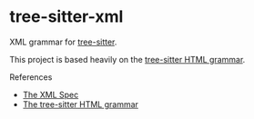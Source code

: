 tree-sitter-xml
================

XML grammar for [tree-sitter][].

This project is based heavily on the [tree-sitter HTML grammar](https://github.com/tree-sitter/tree-sitter-html).

[tree-sitter]: https://github.com/tree-sitter/tree-sitter

References

* [The XML Spec](https://www.w3.org/XML/)
* [The tree-sitter HTML grammar](https://github.com/tree-sitter/tree-sitter-html)

